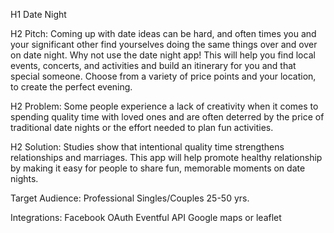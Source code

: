 H1 Date Night

H2 Pitch:
Coming up with date ideas can be hard, and often times you and your significant other find yourselves doing the same things over and over on date night. Why not use the date night app! This will help you find local events, concerts, and activities and build an itinerary for you and that special someone. Choose from a variety of price points and your location, to create the perfect evening.

H2 Problem:
Some people experience a lack of creativity when it comes to spending quality time with loved ones and are often deterred by the price of traditional date nights or the effort needed to plan fun activities.

H2 Solution:
Studies show that intentional quality time strengthens relationships and marriages. This app will help promote healthy relationship by making it easy for people to share fun, memorable moments on date nights.

Target Audience:
Professional Singles/Couples 25-50 yrs.

Integrations:
Facebook OAuth
Eventful API
Google maps or leaflet
